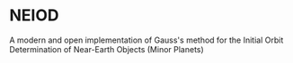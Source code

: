 # NEIOD
A modern and open implementation of Gauss's method for the Initial Orbit Determination of Near-Earth Objects (Minor Planets)
